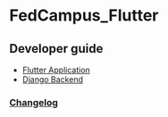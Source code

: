 # FedCampus_Flutter

## Developer guide

- [Flutter Application](fedcampus/doc/guide.md)
- [Django Backend](fa_backend/doc/guide.md)





### [Changelog](fedcampus/doc/changelog.md)
